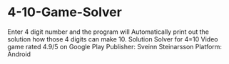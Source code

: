# 4-10-Game-Solver
Enter 4 digit number and the program will Automatically print out the solution how those 4 digits can make 10.
Solution Solver for 4=10 Video game rated 4.9/5 on Google Play 
Publisher: Sveinn Steinarsson 
Platform: Android
